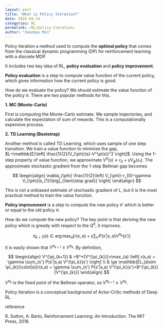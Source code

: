 ```yaml
---
layout: post
title: "What is Policy Iteration?"
date: 2025-04-14
categories: RL
permalink: /RL/policy-iteration/
author: "Joonkyu Min"
---
```


Policy iteration a method used to compute the **optimal policy** that comes from the classical dynamic programming (DP) for reinforcement learning with a discrete MDP.

It includes two key idea of RL, **policy evaluation** and **policy improvement**.

**Policy evaluation** is a step to compute value function of the current policy, which gives information how the current policy is good.

How do we evaluate the policy? We should estimate the value function of the policy $\pi$.
There are two popular methods for this.

**1. MC (Monte-Carlo)**

First is computing the Monte-Carlo estimate. We sample trajectories, and calculate the expectation of sum of rewards. This is a computationally expensive process.

**2. TD Learning (Bootstrap)**

Another method is called TD Learning, which uses sample of one step transition. 
We train a value function to minimize the gap, $L=\mathbb{E}\left[ \frac{1}{2}(V_{\phi}(s)-V^\pi(s))^2 \right]$.
Using the 1-step property of value function, we approximate $V^\pi(s)\approx r_{0}+\gamma V_{\phi}(s_{1})$.
The approximate stochastic gradient from the 1-step Bellman gap becomes

$$
\begin{align}
\nabla_{\phi} \frac{1}{2}\left( V_{\phi}-r_{0}-\gamma V_{\phi}(s_{1})\big|_{\text{stop grad}} \right) 
\end{align}
$$

This is not a unbiased estimate of stochastic gradient of $L$, but it is the most practical method to train the value function.

**Policy improvement** is a step to compute the new policy $\pi'$ which is better or equal to the old policy $\pi$.

How do we compute the new policy? 
The key point is that deriving the new policy which is greedy with respect to the $Q^\pi$, it improves.

$$
\pi_{k+1}(s) \in \arg\max_a \left[ r(s,a) + \gamma \sum_{s'} P(s'|s,a) V^{\pi_k}(s') \right]
$$

It is easily shown that $V^{\pi_{k+1}}\ge V^{\pi_{k}}$. By definition,

$$
\begin{align}
V^{\pi_{k+1}} & =B^*[V^{\pi_{k}}]=\max_{a} \left[ r(s,a) + \gamma \sum_{s'} P(s'|s,a) V^{\pi_k}(s') \right] \\
 & \ge \mathbb{E}_{a\sim \pi_{k}(\cdot|s)}r(s,a) + \gamma \sum_{s'} P(s'|s,a) V^{\pi_k}(s')=B^{\pi_{k}}[V^{\pi_{k}}]
\end{align}
$$

$V^{\pi_{k}}$ is the fixed point of the Bellman operator, so $V^{\pi_{k+1}}\ge V^{\pi_{k}}$.

Policy Iteration is a conceptual background of Actor-Critic methods of Deep RL.




reference

R. Sutton, A. Barto, Reinforcement Learning: An Introduction. The MIT Press, 2018.
